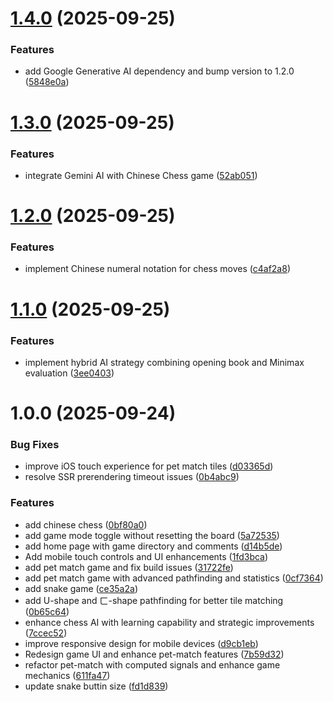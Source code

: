 # [1.4.0](https://github.com/mtwmt/game/compare/v1.3.0...v1.4.0) (2025-09-25)


### Features

* add Google Generative AI dependency and bump version to 1.2.0 ([5848e0a](https://github.com/mtwmt/game/commit/5848e0a9b70a95b3aab78978c276b2fde6bcdc00))

# [1.3.0](https://github.com/mtwmt/game/compare/v1.2.0...v1.3.0) (2025-09-25)


### Features

* integrate Gemini AI with Chinese Chess game ([52ab051](https://github.com/mtwmt/game/commit/52ab05139a439f9ce844fdc61a2f43cf5ed86355))

# [1.2.0](https://github.com/mtwmt/game/compare/v1.1.0...v1.2.0) (2025-09-25)


### Features

* implement Chinese numeral notation for chess moves ([c4af2a8](https://github.com/mtwmt/game/commit/c4af2a85215a285e8317605dbefee98a3349e510))

# [1.1.0](https://github.com/mtwmt/game/compare/v1.0.0...v1.1.0) (2025-09-25)


### Features

* implement hybrid AI strategy combining opening book and Minimax evaluation ([3ee0403](https://github.com/mtwmt/game/commit/3ee0403fa8959a9b6b090748be21db9e7ac76158))

# 1.0.0 (2025-09-24)


### Bug Fixes

* improve iOS touch experience for pet match tiles ([d03365d](https://github.com/mtwmt/game/commit/d03365d49fac59c8bb1907e193afc0ff6be60618))
* resolve SSR prerendering timeout issues ([0b4abc9](https://github.com/mtwmt/game/commit/0b4abc920baf5ce2fbd6f8d54e60946f1c73e1ac))


### Features

* add chinese chess ([0bf80a0](https://github.com/mtwmt/game/commit/0bf80a0238c97df93f1123b67ff23d955b2774d8))
* add game mode toggle without resetting the board ([5a72535](https://github.com/mtwmt/game/commit/5a72535d36ff03ca3606491b7ed5e77cc1c330c3))
* add home page with game directory and comments ([d14b5de](https://github.com/mtwmt/game/commit/d14b5de5abf9e6511a2c5dd73c32c359322e92a2))
* Add mobile touch controls and UI enhancements ([1fd3bca](https://github.com/mtwmt/game/commit/1fd3bca9bae4db55eb72c0c5de4c69f4cfdd6c22))
* add pet match game and fix build issues ([31722fe](https://github.com/mtwmt/game/commit/31722fecdd89dd10fb0b825bf7bf4f17ea2e15f7))
* add pet match game with advanced pathfinding and statistics ([0cf7364](https://github.com/mtwmt/game/commit/0cf7364a56c67ea03274388b96f047c8bb7b2396))
* add snake game ([ce35a2a](https://github.com/mtwmt/game/commit/ce35a2a58cace01294d908e7e76031c0b3334d2b))
* add U-shape and ㄈ-shape pathfinding for better tile matching ([0b65c64](https://github.com/mtwmt/game/commit/0b65c6484d74598f85e854468ab8ffc45c0335c8))
* enhance chess AI with learning capability and strategic improvements ([7ccec52](https://github.com/mtwmt/game/commit/7ccec52609bffb4b82d38b6406118d60d2777c1d))
* improve responsive design for mobile devices ([d9cb1eb](https://github.com/mtwmt/game/commit/d9cb1eb44e8605f8d0517df0610eedc140aa6593))
* Redesign game UI and enhance pet-match features ([7b59d32](https://github.com/mtwmt/game/commit/7b59d32ec0bd9dbb1ae675de01167628623279e0))
* refactor pet-match with computed signals and enhance game mechanics ([611fa47](https://github.com/mtwmt/game/commit/611fa47245a001b8edbbb5d0210b1dfcd455bca1))
* update snake buttin size ([fd1d839](https://github.com/mtwmt/game/commit/fd1d8391e24f2edf89779579e58733315e214101))
